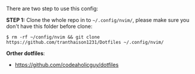 
There are two step to use this config:

**STEP 1:** Clone the whole repo in to `~/.config/nvim/`, please make sure you don't have this folder before clone:

```
$ rm -rf ~/config/nvim && git clone https://github.com/tranthaison1231/Dotfiles ~/.config/nvim/
```


**Orther dotfiles**:
- https://github.com/codeaholicguy/dotfiles
